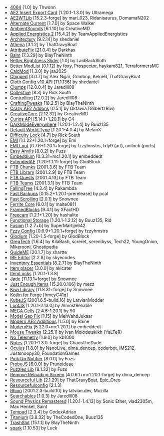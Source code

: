 - [4064](https://modrinth.com/mod/TH36JI8k) [1\.0] by Thwonn
- [AE2 Insert Export Card](https://modrinth.com/mod/qelfSMnn) [1\.20\.1\-1\.3\.0] by Ultramega
- [AE2WTLib](https://modrinth.com/mod/pNabrMMw) [15\.2\.3\-forge] by mari\_023, Ridanisaurus, DomamaN202
- [Alternate Current](https://modrinth.com/mod/r0v8vy1s) [1\.7\.0] by Space Walker
- [AmbientSounds](https://modrinth.com/mod/fM515JnW) [6\.1\.10] by CreativeMD
- [Applied Energistics 2](https://modrinth.com/mod/XxWD5pD3) [15\.4\.2] by TeamAppliedEnergistics
- [Architectury](https://modrinth.com/mod/lhGA9TYQ) [9\.2\.14] by shedaniel
- [Athena](https://modrinth.com/mod/b1ZV3DIJ) [3\.1\.2] by ThatGravyBoat
- [AttributeFix](https://modrinth.com/mod/lOOpEntO) [21\.0\.4] by Darkhax
- [Balm](https://modrinth.com/mod/MBAkmtvl) [7\.3\.29] by BlayTheNinth
- [Better Brightness Slider](https://modrinth.com/mod/aXleiZbk) [1\.0] by LaidBackSloth
- [Better ModList](https://modrinth.com/mod/sbpqhzIG) [0\.1\.12] by foxy, Prospector, haykam821, TerraformersMC
- [CalcMod](https://modrinth.com/mod/XoHTb2Ap) [1\.3\.0] by jsa2025
- [Chipped](https://modrinth.com/mod/BAscRYKm) [3\.0\.7] by Alex Nijjar, Grimbop, Kekie6, ThatGravyBoat
- [Cloth Config v10 API](https://modrinth.com/mod/9s6osm5g) [11\.1\.136] by shedaniel
- [Clumps](https://modrinth.com/mod/Wnxd13zP) [12\.0\.0\.4] by Jaredlll08
- [Collective](https://modrinth.com/mod/e0M1UDsY) [8\.3] by Rick South
- [Controlling](https://modrinth.com/mod/xv94TkTM) [12\.0\.2] by Jaredlll08
- [CraftingTweaks](https://modrinth.com/mod/DMu0oBKf) [18\.2\.5] by BlayTheNinth
- [Crazy AE2 Addons](https://modrinth.com/mod/anaGQD2Q) [0\.5\.1] by Oktawia \(GilbertzRivi\)
- [CreativeCore](https://modrinth.com/mod/OsZiaDHq) [2\.12\.32] by CreativeMD
- [Curios API](https://modrinth.com/mod/vvuO3ImH) [5\.14\.1\+1\.20\.1] by C4
- [DarkModeEverywhere](https://modrinth.com/mod/k3lrwGqk) [1\.20\.1\-1\.2\.4] by Buuz135
- [Default World Type](https://modrinth.com/mod/kZvO1mDq) [1\.20\.1\-4\.0\.4] by MelanX
- [Difficulty Lock](https://modrinth.com/mod/9yvZtixz) [4\.7] by Rick South
- [EMI](https://modrinth.com/mod/fRiHVvU7) [1\.1\.22\+1\.20\.1\+forge] by Emi
- [EMI Loot](https://modrinth.com/mod/qbbO7Jns) [0\.7\.6\+1\.20\.1\+forge] by fzzyhmstrs, lxly9 \(art\), unilock \(ports\)
- [Easy Anvils](https://modrinth.com/mod/OZBR5JT5) [8\.0\.2] by Fuzs
- [Embeddium](https://modrinth.com/mod/sk9rgfiA) [0\.3\.31\+mc1\.20\.1] by embeddedt
- [ExtendedAE](https://modrinth.com/mod/JiOqfoFM) [1\.20\-1\.1\.11\-forge] by GlodBlock
- [FTB Chunks](https://www.curseforge.com/projects/314906) [2001\.3\.6] by FTB Team
- [FTB Library](https://www.curseforge.com/projects/404465) [2001\.2\.9] by FTB Team
- [FTB Quests](https://www.curseforge.com/projects/289412) [2001\.4\.13] by FTB Team
- [FTB Teams](https://www.curseforge.com/projects/404468) [2001\.3\.1] by FTB Team
- [FallingTree](https://modrinth.com/mod/Fb4jn8m6) [4\.3\.4] by Rakambda
- [Fast Backups](https://modrinth.com/mod/ZHKrK8Rp) [0\.15\.2\+1\.20\.1\-prerelease] by pcal
- [Fast Scrolling](https://modrinth.com/mod/JZKbCCSk) [2\.0\.1] by Snownee
- [Ferrite Core](https://modrinth.com/mod/uXXizFIs) [6\.0\.1] by malte0811
- [FramedBlocks](https://modrinth.com/mod/wbgfS34j) [9\.4\.1] by XFactHD
- [Freecam](https://modrinth.com/mod/XeEZ3fK2) [1\.2\.1\+1\.20] by hashalite
- [Functional Storage](https://modrinth.com/mod/cO40ZIg3) [1\.20\.1\-1\.2\.12] by Buuz135, Rid
- [Fusion](https://modrinth.com/mod/p19vrgc2) [1\.2\.7\+b] by SuperMartijn642
- [Fzzy Config](https://modrinth.com/mod/hYykXjDp) [0\.6\.9\+1\.20\.1\+forge] by fzzyhmstrs
- [Glodium](https://modrinth.com/mod/UhW5uCKw) [1\.20\-1\.5\-forge] by GlodBlock
- [GregTech](https://modrinth.com/mod/7tG215v7) [1\.6\.4] by KilaBash, screret, serenibyss, Tech22, YoungOnion, Mikerooni, Ghostipedia
- [GuideME](https://modrinth.com/mod/Ck4E7v7R) [20\.1\.7] by shartte
- [IBE Editor](https://modrinth.com/mod/E9sX1ncV) [2\.2\.8] by skyecodes
- [Inventory Essentials](https://modrinth.com/mod/Boon8xwi) [8\.2\.7] by BlayTheNinth
- [Item placer](https://modrinth.com/mod/qm0tEl8v) [3\.0\.0] by akicater
- [ItemLocks](https://modrinth.com/mod/tJzrFuyy) [1\.20\.1\-1\.3\.8]
- [Jade](https://modrinth.com/mod/nvQzSEkH) [11\.13\.1\+forge] by Snownee
- [Just Enough Items](https://modrinth.com/mod/u6dRKJwZ) [15\.20\.0\.106] by mezz
- [Kiwi Library](https://modrinth.com/mod/ufdDoWPd) [11\.8\.31\+forge] by Snownee
- [Kotlin for Forge](https://modrinth.com/mod/ordsPcFz) [hmeyC41q]
- [KubeJS](https://modrinth.com/mod/umyGl7zF) [2001\.6\.5\-build\.16] by LatvianModder
- [LootJS](https://modrinth.com/mod/fJFETWDN) [1\.20\.1\-2\.13\.0] by AlmostReliable
- [MEGA Cells](https://modrinth.com/mod/jjuIRIVr) [2\.4\.6\-1\.20\.1] by 90
- [Model Gap Fix](https://modrinth.com/mod/QdG47OkI) [1\.15] by MehVahdJukaar
- [Modern AE2 Additions](https://modrinth.com/mod/5G4fpXXj) [1\.5\.0] by Raine
- [ModernFix](https://modrinth.com/mod/nmDcB62a) [5\.22\.0\+mc1\.20\.1] by embeddedt
- [Mouse Tweaks](https://modrinth.com/mod/aC3cM3Vq) [2\.25\.1] by Ivan Molodetskikh \(YaLTeR\)
- [No Telemetry](https://modrinth.com/mod/hg77g4Pw) [1\.9\.0] by kb1000
- [Notes](https://modrinth.com/mod/ko8Qabo1) [1\.20\.1\-1\.3\.0\-forge] by ChaosTheDude
- [Oculus](https://modrinth.com/mod/GchcoXML) [1\.8\.0] by NanoLive, dima\_dencep, coderbot, IMS212, Justsnoopy30, FoundationGames
- [Pick Up Notifier](https://modrinth.com/mod/ZX66K16c) [8\.0\.0] by Fuzs
- [ProbeJS](https://modrinth.com/mod/JJNYRb4B) [6\.0\.0] by Prunoideae
- [Puzzles Lib](https://modrinth.com/mod/QAGBst4M) [8\.1\.32] by Fuzs
- [Remove Reloading Screen](https://modrinth.com/mod/ZP7xHXtw) [4\.0\.6\.1\+mc1\.20\.1\-forge] by dima\_dencep
- [Resourceful Lib](https://modrinth.com/mod/G1hIVOrD) [2\.1\.29] by ThatGravyBoat, Epic\_Oreo
- [Resourcefulconfig](https://modrinth.com/mod/M1953qlQ) [2\.1\.3]
- [Rhino](https://modrinth.com/mod/sk9knFPE) [2001\.2\.3\-build\.10] by latvian\.dev, Mozilla
- [Searchables](https://modrinth.com/mod/fuuu3xnx) [1\.0\.3] by Jaredlll08
- [Sound Physics Remastered](https://modrinth.com/mod/qyVF9oeo) [1\.20\.1\-1\.4\.13] by Sonic Ether, vlad2305m, Max Henkel, Saint
- [Tempad](https://modrinth.com/mod/gKNwt7xu) [2\.3\.4] by CodexAdrian
- [Titanium](https://modrinth.com/mod/1Ro7m06l) [3\.8\.32] by TheCodedOne, Buuz135
- [TrashSlot](https://modrinth.com/mod/vRYk0bv7) [15\.1\.1] by BlayTheNinth
- [spark](https://modrinth.com/mod/l6YH9Als) [1\.10\.53] by Luck